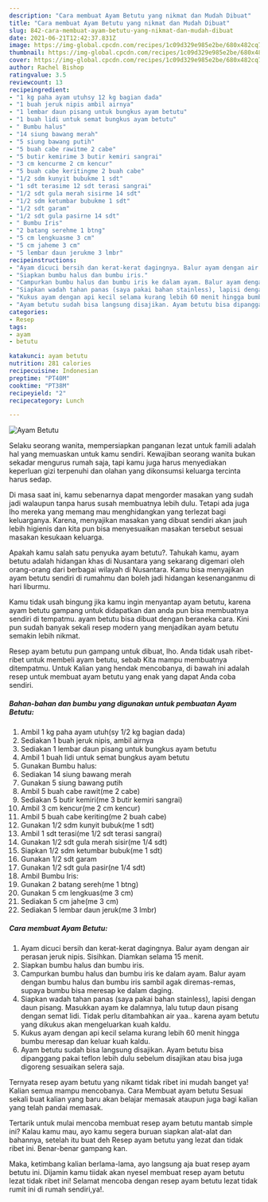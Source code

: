 ```yaml
---
description: "Cara membuat Ayam Betutu yang nikmat dan Mudah Dibuat"
title: "Cara membuat Ayam Betutu yang nikmat dan Mudah Dibuat"
slug: 842-cara-membuat-ayam-betutu-yang-nikmat-dan-mudah-dibuat
date: 2021-06-21T12:42:37.831Z
image: https://img-global.cpcdn.com/recipes/1c09d329e985e2be/680x482cq70/ayam-betutu-foto-resep-utama.jpg
thumbnail: https://img-global.cpcdn.com/recipes/1c09d329e985e2be/680x482cq70/ayam-betutu-foto-resep-utama.jpg
cover: https://img-global.cpcdn.com/recipes/1c09d329e985e2be/680x482cq70/ayam-betutu-foto-resep-utama.jpg
author: Rachel Bishop
ratingvalue: 3.5
reviewcount: 13
recipeingredient:
- "1 kg paha ayam utuhsy 12 kg bagian dada"
- "1 buah jeruk nipis ambil airnya"
- "1 lembar daun pisang untuk bungkus ayam betutu"
- "1 buah lidi untuk semat bungkus ayam betutu"
- " Bumbu halus"
- "14 siung bawang merah"
- "5 siung bawang putih"
- "5 buah cabe rawitme 2 cabe"
- "5 butir kemirime 3 butir kemiri sangrai"
- "3 cm kencurme 2 cm kencur"
- "5 buah cabe keritingme 2 buah cabe"
- "1/2 sdm kunyit bubukme 1 sdt"
- "1 sdt terasime 12 sdt terasi sangrai"
- "1/2 sdt gula merah sisirme 14 sdt"
- "1/2 sdm ketumbar bubukme 1 sdt"
- "1/2 sdt garam"
- "1/2 sdt gula pasirne 14 sdt"
- " Bumbu Iris"
- "2 batang serehme 1 btng"
- "5 cm lengkuasme 3 cm"
- "5 cm jaheme 3 cm"
- "5 lembar daun jerukme 3 lmbr"
recipeinstructions:
- "Ayam dicuci bersih dan kerat-kerat dagingnya. Balur ayam dengan air perasan jeruk nipis. Sisihkan. Diamkan selama 15 menit."
- "Siapkan bumbu halus dan bumbu iris."
- "Campurkan bumbu halus dan bumbu iris ke dalam ayam. Balur ayam dengan bumbu halus dan bumbu iris sambil agak diremas-remas, supaya bumbu bisa meresap ke dalam daging."
- "Siapkan wadah tahan panas (saya pakai bahan stainless), lapisi dengan daun pisang. Masukkan ayam ke dalamnya, lalu tutup daun pisang dengan semat lidi. Tidak perlu ditambahkan air yaa.. karena ayam betutu yang dikukus akan mengeluarkan kuah kaldu."
- "Kukus ayam dengan api kecil selama kurang lebih 60 menit hingga bumbu meresap dan keluar kuah kaldu."
- "Ayam betutu sudah bisa langsung disajikan. Ayam betutu bisa dipanggang pakai teflon lebih dulu sebelum disajikan atau bisa juga digoreng sesuaikan selera saja."
categories:
- Resep
tags:
- ayam
- betutu

katakunci: ayam betutu 
nutrition: 281 calories
recipecuisine: Indonesian
preptime: "PT40M"
cooktime: "PT38M"
recipeyield: "2"
recipecategory: Lunch

---
```



![Ayam Betutu](https://img-global.cpcdn.com/recipes/1c09d329e985e2be/680x482cq70/ayam-betutu-foto-resep-utama.jpg)

Selaku seorang wanita, mempersiapkan panganan lezat untuk famili adalah hal yang memuaskan untuk kamu sendiri. Kewajiban seorang  wanita bukan sekadar mengurus rumah saja, tapi kamu juga harus menyediakan keperluan gizi terpenuhi dan olahan yang dikonsumsi keluarga tercinta harus sedap.

Di masa  saat ini, kamu sebenarnya dapat mengorder masakan yang sudah jadi walaupun tanpa harus susah membuatnya lebih dulu. Tetapi ada juga lho mereka yang memang mau menghidangkan yang terlezat bagi keluarganya. Karena, menyajikan masakan yang dibuat sendiri akan jauh lebih higienis dan kita pun bisa menyesuaikan masakan tersebut sesuai masakan kesukaan keluarga. 



Apakah kamu salah satu penyuka ayam betutu?. Tahukah kamu, ayam betutu adalah hidangan khas di Nusantara yang sekarang digemari oleh orang-orang dari berbagai wilayah di Nusantara. Kamu bisa menyajikan ayam betutu sendiri di rumahmu dan boleh jadi hidangan kesenanganmu di hari liburmu.

Kamu tidak usah bingung jika kamu ingin menyantap ayam betutu, karena ayam betutu gampang untuk didapatkan dan anda pun bisa membuatnya sendiri di tempatmu. ayam betutu bisa dibuat dengan beraneka cara. Kini pun sudah banyak sekali resep modern yang menjadikan ayam betutu semakin lebih nikmat.

Resep ayam betutu pun gampang untuk dibuat, lho. Anda tidak usah ribet-ribet untuk membeli ayam betutu, sebab Kita mampu membuatnya ditempatmu. Untuk Kalian yang hendak mencobanya, di bawah ini adalah resep untuk membuat ayam betutu yang enak yang dapat Anda coba sendiri.

<!--inarticleads1-->

##### Bahan-bahan dan bumbu yang digunakan untuk pembuatan Ayam Betutu:

1. Ambil 1 kg paha ayam utuh(sy 1/2 kg bagian dada)
1. Sediakan 1 buah jeruk nipis, ambil airnya
1. Sediakan 1 lembar daun pisang untuk bungkus ayam betutu
1. Ambil 1 buah lidi untuk semat bungkus ayam betutu
1. Gunakan  Bumbu halus:
1. Sediakan 14 siung bawang merah
1. Gunakan 5 siung bawang putih
1. Ambil 5 buah cabe rawit(me 2 cabe)
1. Sediakan 5 butir kemiri(me 3 butir kemiri sangrai)
1. Ambil 3 cm kencur(me 2 cm kencur)
1. Ambil 5 buah cabe keriting(me 2 buah cabe)
1. Gunakan 1/2 sdm kunyit bubuk(me 1 sdt)
1. Ambil 1 sdt terasi(me 1/2 sdt terasi sangrai)
1. Gunakan 1/2 sdt gula merah sisir(me 1/4 sdt)
1. Siapkan 1/2 sdm ketumbar bubuk(me 1 sdt)
1. Gunakan 1/2 sdt garam
1. Gunakan 1/2 sdt gula pasir(ne 1/4 sdt)
1. Ambil  Bumbu Iris:
1. Gunakan 2 batang sereh(me 1 btng)
1. Gunakan 5 cm lengkuas(me 3 cm)
1. Sediakan 5 cm jahe(me 3 cm)
1. Sediakan 5 lembar daun jeruk(me 3 lmbr)




<!--inarticleads2-->

##### Cara membuat Ayam Betutu:

1. Ayam dicuci bersih dan kerat-kerat dagingnya. Balur ayam dengan air perasan jeruk nipis. Sisihkan. Diamkan selama 15 menit.
1. Siapkan bumbu halus dan bumbu iris.
1. Campurkan bumbu halus dan bumbu iris ke dalam ayam. Balur ayam dengan bumbu halus dan bumbu iris sambil agak diremas-remas, supaya bumbu bisa meresap ke dalam daging.
1. Siapkan wadah tahan panas (saya pakai bahan stainless), lapisi dengan daun pisang. Masukkan ayam ke dalamnya, lalu tutup daun pisang dengan semat lidi. Tidak perlu ditambahkan air yaa.. karena ayam betutu yang dikukus akan mengeluarkan kuah kaldu.
1. Kukus ayam dengan api kecil selama kurang lebih 60 menit hingga bumbu meresap dan keluar kuah kaldu.
1. Ayam betutu sudah bisa langsung disajikan. Ayam betutu bisa dipanggang pakai teflon lebih dulu sebelum disajikan atau bisa juga digoreng sesuaikan selera saja.




Ternyata resep ayam betutu yang nikamt tidak ribet ini mudah banget ya! Kalian semua mampu mencobanya. Cara Membuat ayam betutu Sesuai sekali buat kalian yang baru akan belajar memasak ataupun juga bagi kalian yang telah pandai memasak.

Tertarik untuk mulai mencoba membuat resep ayam betutu mantab simple ini? Kalau kamu mau, ayo kamu segera buruan siapkan alat-alat dan bahannya, setelah itu buat deh Resep ayam betutu yang lezat dan tidak ribet ini. Benar-benar gampang kan. 

Maka, ketimbang kalian berlama-lama, ayo langsung aja buat resep ayam betutu ini. Dijamin kamu tiidak akan nyesel membuat resep ayam betutu lezat tidak ribet ini! Selamat mencoba dengan resep ayam betutu lezat tidak rumit ini di rumah sendiri,ya!.

